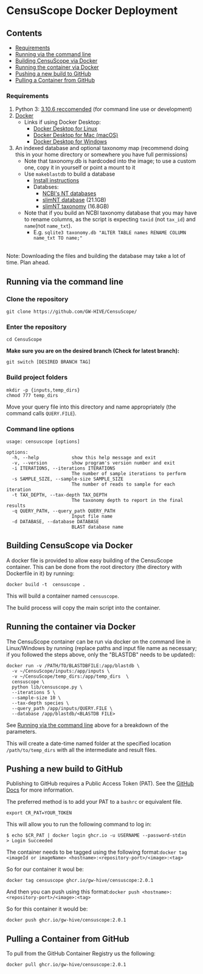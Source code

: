 # CensuScope Docker Deployment
## Contents
- [Requirements](#requirements)
- [Running via the command line](#running-via-the-command-line)
- [Building CensuScope via Docker](#building-censuscope-via-docker)
- [Running the container via Docker](#running-the-container-via-docker)
- [Pushing a new build to GitHub](#pushing-a-new-build-to-github)
- [Pulling a Container from GitHub](#Pulling-a-container-from-github)
### Requirements
1. Python 3: [3.10.6 reccomended](https://www.python.org/downloads/release/python-3106/) (for command line use or development)
2. [Docker](https://docs.docker.com/engine/install/)
    - Links if using Docker Desktop:
      - [Docker Desktop for Linux](https://docs.docker.com/desktop/install/linux-install/)
      - [Docker Desktop for Mac (macOS)](https://docs.docker.com/desktop/install/mac-install/)
      - [Docker Desktop for Windows](https://docs.docker.com/desktop/install/windows-install/)
3. An indexed database and optional taxonomy map (recommend doing this in your home directory or somewhere you have full permissions)
    - Note that taxonomy.db is hardcoded into the image; to use a custom one, copy it in yourself or point a mount to it
    - Use `makeblastdb` to build a database
      - [Install instructions](https://www.ncbi.nlm.nih.gov/books/NBK52640/)
      - Databses:
        - [NCBI's NT databases](https://www.ncbi.nlm.nih.gov/books/NBK52640/)
        - [slimNT database](https://hive.biochemistry.gwu.edu/static/slimNT.fa.gz) (21.1GB)
        - [slimNT taxonomy](https://hive.biochemistry.gwu.edu/static/slimNT.db.gz) (16.8GB)
    - Note that if you build an NCBI taxonomy database that you may have to rename columns, as the script is expecting `taxid` (not `tax_id`) and `name`(not `name_txt`).
        - E.g. `sqlite3 taxonomy.db "ALTER TABLE names RENAME COLUMN name_txt TO name;"`
<br>
Note: Downloading the files and building the database may take a lot of time. Plan ahead.

## Running via the command line
### Clone the repository
```
git clone https://github.com/GW-HIVE/CensuScope/
```

### Enter the repository
```
cd CensuScope
```

**Make sure you are on the desired branch (Check for latest branch):**

```
git switch [DESIRED BRANCH TAG]
```
### Build project folders
```
mkdir -p {inputs,temp_dirs}
chmod 777 temp_dirs
```
Move your query file into this directory and name appropriately (the command calls `QUERY.FILE`).

### Command line options

```shell
usage: censuscope [options]

options:
  -h, --help            show this help message and exit
  -v, --version         show program's version number and exit
  -i ITERATIONS, --iterations ITERATIONS
                        The number of sample iterations to perform
  -s SAMPLE_SIZE, --sample-size SAMPLE_SIZE
                        The number of reads to sample for each iteration
  -t TAX_DEPTH, --tax-depth TAX_DEPTH
                        The taxonomy depth to report in the final results
  -q QUERY_PATH, --query_path QUERY_PATH
                        Input file name
  -d DATABASE, --database DATABASE
                        BLAST database name
```

## Building CensuScope via Docker

A docker file is provided to allow easy building of the CensuScope container.  This can be done from the root directory (the directory with Dockerfile in it) by running:

`docker build -t  censuscope .`

This will build a container named `censuscope`.

The build process will copy the main script into the container.


## Running the container via Docker

The CensuScope container can be run via docker on the command line in Linux/Windows by running (replace paths and input file name as necessary; if you followed the steps above, only the "BLASTDB" needs to be updated):

```shell
docker run -v /PATH/TO/BLASTDBFILE:/app/blastdb \
  -v ~/CensuScope/inputs:/app/inputs \
  -v ~/CensuScope/temp_dirs:/app/temp_dirs  \
  censuscope \
  python lib/censuscope.py \
  --iterations 5 \
  --sample-size 10 \
  --tax-depth species \
  --query_path /app/inputs/QUERY.FILE \
  --database /app/blastdb/<BLASTDB FILE>
```

See [Running via the command line](#running-via-the-command-line) above for a breakdown of the parameters. 

This will create a date-time named folder at the specified location `/path/to/temp_dirs` with all the intermediate and result files. 

## Pushing a new build to GitHub
Publishing to GitHub requires a Public Access Token (PAT). See the [GitHub Docs](https://docs.github.com/en/packages/working-with-a-github-packages-registry/working-with-the-container-registry) for more information.

The preferred method is to add your PAT to a `bashrc` or equivalent file. 
    
    export CR_PAT=YOUR_TOKEN

This will allow you to run the following command to log in:

    $ echo $CR_PAT | docker login ghcr.io -u USERNAME --password-stdin
    > Login Succeeded

The container needs to be tagged using the following format:`docker tag <imageId or imageName> <hostname>:<repository-port>/<image>:<tag>`

So for our container it woul be:

    docker tag censuscope ghcr.io/gw-hive/censuscope:2.0.1

And then you can push using this format:`docker push <hostname>:<repository-port>/<image>:<tag>`

So for this container it would be:

    docker push ghcr.io/gw-hive/censuscope:2.0.1

## Pulling a Container from GitHub

To pull from the GitHub Container Registry us the following:

    docker pull ghcr.io/gw-hive/censuscope:2.0.1
